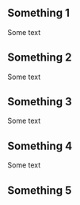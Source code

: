 ## Something 1
Some text


## Something 2
Some text


## Something 3
Some text


## Something 4
Some text


## Something 5
